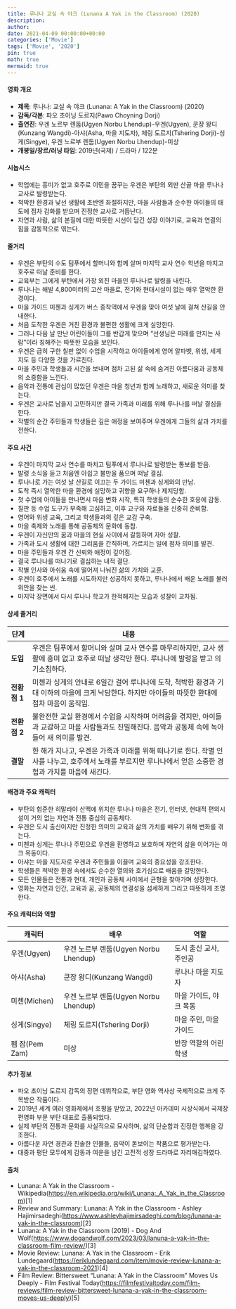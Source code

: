 ```yaml
---
title: 루나나 교실 속 야크 (Lunana A Yak in the Classroom) (2020)
description: 
author: 
date: 2021-04-09 00:00:00+00:00
categories: ['Movie']
tags: ['Movie', '2020']
pin: true
math: true
mermaid: true
---
```

#### 영화 개요

- **제목**: 루나나: 교실 속 야크 (Lunana: A Yak in the Classroom) (2020)  
- **감독/각본**: 파오 초이닝 도르지(Pawo Choyning Dorji)  
- **출연진**: 우겐 노르부 렌둡(Ugyen Norbu Lhendup)-우겐(Ugyen), 쿤장 왕디(Kunzang Wangdi)-아샤(Asha, 마을 지도자), 체링 도르지(Tshering Dorji)-싱게(Singye), 우겐 노르부 렌둡(Ugyen Norbu Lhendup)-미상  
- **개봉일/장르/러닝 타임**: 2019년(국제) / 드라마 / 122분  

#### 시놉시스

- 학업에는 흥미가 없고 호주로 이민을 꿈꾸는 우겐은 부탄의 외딴 산골 마을 루나나 교사로 발령받는다.  
- 척박한 환경과 낯선 생활에 초반엔 좌절하지만, 마을 사람들과 순수한 아이들의 태도에 점차 감화를 받으며 진정한 교사로 거듭난다.  
- 자연과 사람, 삶의 본질에 대한 따뜻한 시선이 담긴 성장 이야기로, 교육과 연결의 힘을 감동적으로 엮는다.  

#### 줄거리

- 우겐은 부탄의 수도 팀푸에서 할머니와 함께 살며 마지막 교사 연수 학년을 마치고 호주로 떠날 준비를 한다.  
- 교육부는 그에게 부탄에서 가장 외진 마을인 루나나로 발령을 내린다.  
- 루나나는 해발 4,800미터의 고산 마을로, 전기와 현대시설이 없는 매우 열악한 환경이다.  
- 마을 가이드 미첸과 싱게가 버스 종착역에서 우겐을 맞아 여섯 날에 걸쳐 산길을 안내한다.  
- 처음 도착한 우겐은 거친 환경과 불편한 생활에 크게 실망한다.  
- 그러나 다음 날 만난 어린이들이 그를 반갑게 맞으며 “선생님은 미래를 만지는 사람”이라 칭해주는 따뜻한 모습을 보인다.  
- 우겐은 급히 구한 칠판 없이 수업을 시작하고 아이들에게 영어 알파벳, 위생, 세계 지도 등 다양한 것을 가르친다.  
- 마을 주민과 학생들과 시간을 보내며 점차 고된 삶 속에 숨겨진 아름다움과 공동체의 소중함을 느낀다.  
- 음악과 전통에 관심이 많았던 우겐은 마을 청년과 함께 노래하고, 새로운 의미를 찾는다.  
- 우겐은 교사로 남을지 고민하지만 결국 가족과 미래를 위해 루나나를 떠날 결심을 한다.  
- 작별의 순간 주민들과 학생들은 깊은 애정을 보여주며 우겐에게 그들의 삶과 가치를 전한다.  

#### 주요 사건

- 우겐이 마지막 교사 연수를 마치고 팀푸에서 루나나로 발령받는 통보를 받음.  
- 발령 소식을 듣고 처음엔 아쉽고 불만을 품으며 떠날 결심.  
- 루나나로 가는 여섯 날 산길로 이끄는 두 가이드 미첸과 싱게와의 만남.  
- 도착 즉시 열악한 마을 환경에 실망하고 귀향을 요구하나 제지당함.  
- 첫 수업에 아이들을 만나면서 마음 변화 시작, 특히 학생들의 순수한 호응에 감동.  
- 칠판 등 수업 도구가 부족해 고심하고, 이후 교구와 자료들을 신중히 준비함.  
- 영어와 위생 교육, 그리고 학생들과의 깊은 교감 구축.  
- 마을 축제와 노래를 통해 공동체의 문화에 동참.  
- 우겐이 자신만의 꿈과 마을의 현실 사이에서 갈등하며 자아 성찰.  
- 가족과 도시 생활에 대한 그리움을 간직하며, 가르치는 일에 점차 의미를 발견.  
- 마을 주민들과 우겐 간 신뢰와 애정이 깊어짐.  
- 결국 루나나를 떠나기로 결심하는 내적 결단.  
- 작별 인사와 아쉬움 속에 떨어져 나눠진 삶의 가치와 교훈.  
- 우겐이 호주에서 노래를 시도하지만 성공하지 못하고, 루나나에서 배운 노래를 불러 위안을 찾는 씬.  
- 마지막 장면에서 다시 루나나 학교가 한적해지는 모습과 성찰이 교차됨.  

#### 상세 줄거리

| **단계**   | **내용**                                                                                                           |
|------------|------------------------------------------------------------------------------------------------------------------|
| **도입**   | 우겐은 팀푸에서 할머니와 살며 교사 연수를 마무리하지만, 교사 생활에 흥미 없고 호주로 떠날 생각만 한다. 루나나에 발령을 받고 의기소침하다. |
| **전환점 1** | 미첸과 싱게의 안내로 6일간 걸어 루나나에 도착, 척박한 환경과 기대 이하의 마을에 크게 낙담한다. 하지만 아이들의 따뜻한 환대에 점차 마음이 움직임. |
| **전환점 2** | 불완전한 교실 환경에서 수업을 시작하며 어려움을 겪지만, 아이들과 교감하고 마을 사람들과도 친밀해진다. 음악과 공동체 속에 녹아들어 새 의미를 발견. |
| **결말**   | 한 해가 지나고, 우겐은 가족과 미래를 위해 떠나기로 한다. 작별 인사를 나누고, 호주에서 노래를 부르지만 루나나에서 얻은 소중한 경험과 가치를 마음에 새긴다.     |

#### 배경과 주요 캐릭터

- 부탄의 험준한 히말라야 산맥에 위치한 루나나 마을은 전기, 인터넷, 현대적 편의시설이 거의 없는 자연과 전통 중심의 공동체다.  
- 우겐은 도시 출신이지만 진정한 의미의 교육과 삶의 가치를 배우기 위해 변화를 겪는다.  
- 미첸과 싱게는 루나나 주민으로 우겐을 환영하고 보호하며 자연의 삶을 이어가는 야크 목동이다.  
- 아샤는 마을 지도자로 우겐과 주민들을 이끌며 교육의 중요성을 강조한다.  
- 학생들은 척박한 환경 속에서도 순수한 열의와 호기심으로 배움을 갈망한다.  
- 모든 인물들은 전통과 현대, 개인과 공동체 사이에서 균형을 찾아가며 성장한다.  
- 영화는 자연과 인간, 교육과 꿈, 공동체의 연결성을 섬세하게 그리고 따뜻하게 조명한다.  

#### 주요 캐릭터와 역할

| **캐릭터** | **배우**               | **역할**                   |
|------------|------------------------|----------------------------|
| 우겐(Ugyen) | 우겐 노르부 렌둡(Ugyen Norbu Lhendup) | 도시 출신 교사, 주인공           |
| 아샤(Asha)  | 쿤장 왕디(Kunzang Wangdi)     | 루나나 마을 지도자               |
| 미첸(Michen) | 우겐 노르부 렌둡(Ugyen Norbu Lhendup) | 마을 가이드, 야크 목동           |
| 싱게(Singye) | 체링 도르지(Tshering Dorji)   | 마을 주민, 마을 가이드           |
| 펨 잠(Pem Zam) | 미상                     | 반장 역할의 어린 학생             |

#### 추가 정보

- 파오 초이닝 도르지 감독의 장편 데뷔작으로, 부탄 영화 역사상 국제적으로 크게 주목받은 작품이다.  
- 2019년 세계 여러 영화제에서 호평을 받았고, 2022년 아카데미 시상식에서 국제장편영화 부문 부탄 대표로 출품되었다.  
- 실제 부탄의 전통과 문화를 사실적으로 묘사하며, 삶의 단순함과 진정한 행복을 강조한다.  
- 아름다운 자연 경관과 진솔한 인물들, 음악이 돋보이는 작품으로 평가받는다.  
- 대중과 평단 모두에게 감동과 여운을 남긴 고전적 성장 드라마로 자리매김하였다.  

#### 출처

- Lunana: A Yak in the Classroom - Wikipedia(https://en.wikipedia.org/wiki/Lunana:_A_Yak_in_the_Classroom)[1]  
- Review and Summary: Lunana: A Yak in the Classroom - Ashley Hajimirsadeghi(https://www.ashleyhajimirsadeghi.com/blog/lunana-a-yak-in-the-classroom)[2]  
- Lunana: A Yak in the Classroom (2019) - Dog And Wolf(https://www.dogandwolf.com/2023/03/lanuna-a-yak-in-the-classroom-film-review/)[3]  
- Movie Review: Lunana: A Yak in the Classroom - Erik Lundegaard(https://eriklundegaard.com/item/movie-review-lunana-a-yak-in-the-classroom-2021)[4]  
- Film Review: Bittersweet “Lunana: A Yak in the Classroom” Moves Us Deeply - Film Festival Today(https://filmfestivaltoday.com/film-reviews/film-review-bittersweet-lunana-a-yak-in-the-classroom-moves-us-deeply)[5]
